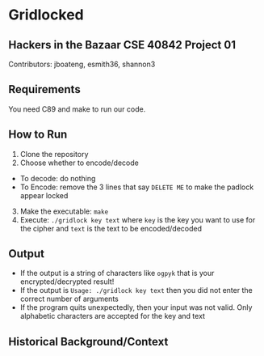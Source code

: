 # Gridlocked
## Hackers in the Bazaar CSE 40842 Project 01 
Contributors: jboateng, esmith36, shannon3

## Requirements 
You need C89 and make to run our code. 

## How to Run
1. Clone the repository
2. Choose whether to encode/decode 
- To decode: do nothing 
- To Encode: remove the 3 lines that say `DELETE ME` to make the padlock appear locked 
3. Make the executable: `make` 
4. Execute: `./gridlock key text` where `key` is the key you want to use for the cipher and `text` is the text to be encoded/decoded

## Output 
- If the output is a string of characters like `ogpyk` that is your encrypted/decrypted result! 
- If the output is `Usage: ./gridlock key text` then you did not enter the correct number of arguments 
- If the program quits unexpectedly, then your input was not valid. Only alphabetic characters are accepted for the key and text

## Historical Background/Context 



